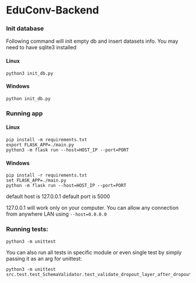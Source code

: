 # EduConv-Backend

### Init database
Following command will init empty db and insert datasets info.
You may need to have sqlite3 installed

#### Linux
```
python3 init_db.py
```

#### Windows
```
python init_db.py
```

### Running app

#### Linux

```  
pip install -m requirements.txt
export FLASK_APP=./main.py
python3 -m flask run --host=HOST_IP --port=PORT
```

#### Windows

```
pip install -r requirements.txt
set FLASK_APP=./main.py
python -m flask run --host=HOST_IP --port=PORT
```

default host is 127.0.0.1
default port is 5000

127.0.0.1 will work only on your computer. You can allow any connection from anywhere LAN using `--host=0.0.0.0`

### Running tests:
```
python3 -m unittest
```
You can also run all tests in specific module or even single test by simply passing it as an arg for unittest:
```
python3 -m unittest src.test.test_SchemaValidator.test_validate_dropout_layer_after_dropout_layer
```